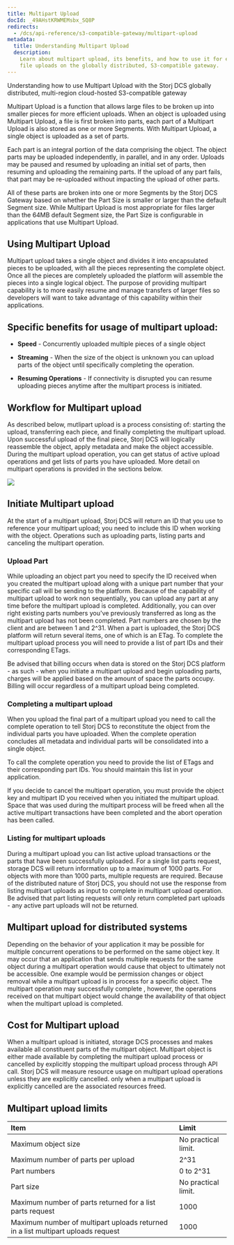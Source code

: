 ```yaml
---
title: Multipart Upload
docId: _49AHstKRWMEMsbx_SQ8P
redirects:
  - /dcs/api-reference/s3-compatible-gateway/multipart-upload
metadata:
  title: Understanding Multipart Upload
  description:
    Learn about multipart upload, its benefits, and how to use it for efficient
    file uploads on the globally distributed, S3-compatible gateway.
---
```


Understanding how to use Multipart Upload with the Storj DCS globally distributed, multi-region cloud-hosted S3-compatible gateway

Multipart Upload is a function that allows large files to be broken up into smaller pieces for more efficient uploads. When an object is uploaded using Multipart Upload, a file is first broken into parts, each part of a Multipart Upload is also stored as one or more Segments. With Multipart Upload, a single object is uploaded as a set of parts.&#x20;

Each part is an integral portion of the data comprising the object. The object parts may be uploaded independently, in parallel, and in any order. Uploads may be paused and resumed by uploading an initial set of parts, then resuming and uploading the remaining parts. If the upload of any part fails, that part may be re-uploaded without impacting the upload of other parts.

&#x20;All of these parts are broken into one or more Segments by the Storj DCS Gateway based on whether the Part Size is smaller or larger than the default Segment size. While Multipart Upload is most appropriate for files larger than the 64MB default Segment size, the Part Size is configurable in applications that use Multipart Upload.&#x20;

## Using Multipart Upload&#x20;

Multipart upload takes a single object and divides it into encapsulated pieces to be uploaded, with all the pieces representing the complete object. Once all the pieces are completely uploaded the platform will assemble the pieces into a single logical object. The purpose of providing multipart capability is to more easily resume and manage transfers of larger files so developers will want to take advantage of this capability within their applications.

## Specific benefits for usage of multipart upload:

- **Speed** - Concurrently uploaded multiple pieces of a single object

- **Streaming** - When the size of the object is unknown you can upload parts of the object until specifically completing the operation.

- **Resuming Operations** - If connectivity is disrupted you can resume uploading pieces anytime after the multipart process is initiated. &#x20;

## Workflow for Multipart upload

As described below, mutlipart upload is a process consisting of: starting the upload, transferring each piece, and finally completing the multipart upload. Upon successful upload of the final piece, Storj DCS will logically reassemble the object, apply metadata and make the object accessible. During the multipart upload operation, you can get status of active upload operations and get lists of parts you have uploaded. More detail on multipart operations is provided in the sections below.

![](https://link.storjshare.io/raw/jua7rls6hkx5556qfcmhrqed2tfa/docs/images/9qF0Kk8WCViIQLFoL5pZD_storj.png)

## Initiate Multipart upload

At the start of a multipart upload, Storj DCS will return an ID that you use to reference your multipart upload; you need to include this ID when working with the object. Operations such as uploading parts, listing parts and canceling the multipart operation.

### Upload Part

While uploading an object part you need to specify the ID received when you created the multipart upload along with a unique part number that your specific call will be sending to the platform. Because of the capability of multipart upload to work non sequentially, you can upload any part at any time before the multipart upload is completed. Additionally, you can over right existing parts numbers you've previously transferred as long as the multipart upload has not been completed. Part numbers are chosen by the client and are between 1 and 2^31. When a part is uploaded, the Storj DCS platform will return several items, one of which is an ETag. To complete the multipart upload process you will need to provide a list of part IDs and their corresponding ETags.

Be advised that billing occurs when data is stored on the Storj DCS platform - as such - when you initiate a multipart upload and begin uploading parts, charges will be applied based on the amount of space the parts occupy. Billing will occur regardless of a multipart upload being completed. &#x20;

### Completing a multipart upload

When you upload the final part of a multipart upload you need to call the complete operation to tell Storj DCS to reconstitute the object from the individual parts you have uploaded. When the complete operation concludes all metadata and individual parts will be consolidated into a single object.

To call the complete operation you need to provide the list of ETags and their corresponding part IDs. You should maintain this list in your application.

If you decide to cancel the multipart operation, you must provide the object key and multipart ID you received when you initiated the multipart upload. Space that was used during the multipart process will be freed when all the active multipart transactions have been completed and the abort operation has been called.

### Listing for multipart uploads

During a multipart upload you can list active upload transactions or the parts that have been successfully uploaded. For a single list parts request, storage DCS will return information up to a maximum of 1000 parts. For objects with more than 1000 parts, multiple requests are required. Because of the distributed nature of Storj DCS, you should not use the response from listing multipart uploads as input to complete in multipart upload operation. Be advised that part listing requests will only return completed part uploads - any active part uploads will not be returned.

## Multipart upload for distributed systems

Depending on the behavior of your application it may be possible for multiple concurrent operations to be performed on the same object key. It may occur that an application that sends multiple requests for the same object during a multipart operation would cause that object to ultimately not be accessible. One example would be permission changes or object removal while a multipart upload is in process for a specific object. The multipart operation may successfully complete , however, the operations received on that multipart object would change the availability of that object when the multipart upload is completed.

## Cost for Multipart upload

When a multipart upload is initiated, storage DCS processes and makes available all constituent parts of the multipart object. Multipart object is either made available by completing the multipart upload process or cancelled by explicitly stopping the multipart upload process through API call. Storj DCS will measure resource usage on multipart upload operations unless they are explicitly cancelled. only when a multipart upload is explicitly cancelled are the associated resources freed.

## Multipart upload limits

| **Item**                                                                         | **Limit**           |
| :------------------------------------------------------------------------------- | :------------------ |
| Maximum object size                                                              | No practical limit. |
| Maximum number of parts per upload                                               | 2^31                |
| Part numbers                                                                     | 0 to 2^31           |
| Part size                                                                        | No practical limit. |
| Maximum number of parts returned for a list parts request                        | 1000                |
| Maximum number of multipart uploads returned in a list multipart uploads request | 1000                |
